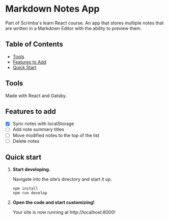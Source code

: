 # Markdown Notes App

Part of Scrimba's learn React course. An app that stores multiple notes that are written in a Markdown Editor with the ability to preview them.

## Table of Contents

- [Tools](#tools)
- [Features to Add](#features-to-add)
- [Quick Start](#quick-start)

## Tools

Made with React and Gatsby.

## Features to add

- [x] Sync notes with localStorage
- [ ] Add note summary titles
- [ ] Move modified notes to the top of the list
- [ ] Delete notes

## Quick start

1.  **Start developing.**

    Navigate into the site’s directory and start it up.

    ```shell
    npm install
    npm run develop
    ```

2.  **Open the code and start customizing!**

    Your site is now running at http://localhost:8000!
